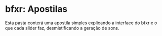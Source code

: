 # bfxr: Apostilas

Esta pasta conterá uma apostila simples explicando a interface do bfxr e o que cada slider faz, desmistificando a geração de sons.
